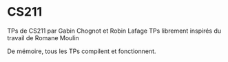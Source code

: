 # CS211
TPs de CS211 par Gabin Chognot et Robin Lafage
TPs librement inspirés du travail de Romane Moulin

De mémoire, tous les TPs compilent et fonctionnent. 
